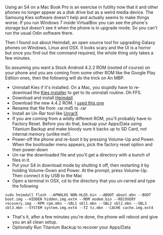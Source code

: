 Using an S4 on a Mac Book Pro is an exercise in futility now that it and other phones no longer appear as a disk drive but as a weird media device. The Samsung Kies software doesn't help and actually seems to make things worse. If you run Windows 7 inside VirtualBox you can see the phone's storage but doesn't see it when the phone is in upgrade mode. So you can't run the usual Odin software there.

Then I found out about Heimdall, an open source tool for upgrading Galaxy phones on Windows, Linux and OSX. It looks scary and the UI is a horror but once you find out the command required, the whole thing only takes a few minutes.

So assuming you want a Stock Android 4.2.2 ROM (rooted of course) on your phone and you are coming from some other ROM like the Google Play Edition ones, then the following will do the trick on An MBP.

* Uninstall Kies if it's installed. On a Mac, you stupidly have to re-download the [Kies installer](http://www.samsung.com/uk/support/usefulsoftware/KIES/JSP) to get to its uninstall routine. Oh FFS.
* Download and install [Heimdall](http://glassechidna.com.au/heimdall/)
* Download the new 4.4.2 ROM. I [used this one](http://forum.xda-developers.com/showthread.php?t=2250824)
* Rename that file from .rar.md5 to .rar
* Install an Un-Rar tool like [UnrarX](http://www.unrarx.com/)
* If you are coming from a wildly different ROM, you'll probably have to Factory Reset. Before you do that, backup your Apps/Data using Titanium Backup and make bloody sure it backs up to SD Card, not internal memory (unlike me!).
* Power-off the phone and re-boot it by pressing Volume-Up and Power. When the bootloader menu appears, pick the factory reset option and then power-down
* Un-rar the downloaded file and you'll get a directory with a bunch of files in it.
* Put your S4 in download mode by shutting it off, then restarting it by holding Volume-Down and Power. At the prompt, press Volume-Up. Then connect it by USB to the Mac
* Open a terminal in OSX, cd to the directory that you un-rarred and type the following

```
sudo heimdall flash --APNHLOS NON-HLOS.bin --ABOOT aboot.mbn --BOOT boot.img --HIDDEN hidden.img.ext4 --MDM modem.bin --RECOVERY recovery.img --RPM rpm.mbn --SBL1 sbl1.mbn --SBL2 sbl2.mbn --SBL3 sbl3.mbn --SYSTEM system.img.ext4 --TZ tz.mbn --CACHE cache.img.ext4
```

* That's it, after a few minutes you're done, the phone will reboot and give you an all clean setup.
* Optionally Run Titanium Backup to recover your Apps/Data
